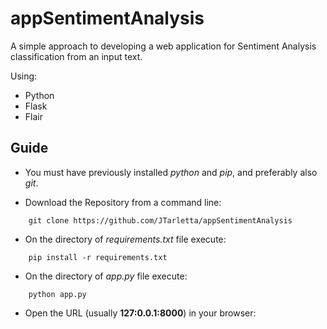 # appSentimentAnalysis
A simple approach to developing a web application for Sentiment Analysis classification from an input text.

Using: 
- Python 
- Flask 
- Flair

## Guide

* You must have previously installed *python* and *pip*, and preferably also *git*.

* Download the Repository from a command line:

```
	git clone https://github.com/JTarletta/appSentimentAnalysis
```

* On the directory of *requirements.txt* file execute:
```
	pip install -r requirements.txt
```  
* On the directory of *app.py* file execute:
```
	python app.py
```
* Open the URL (usually **127:0.0.1:8000**) in your browser:
	 
